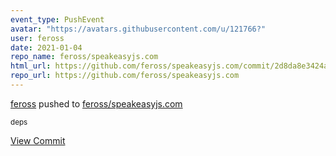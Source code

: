 ```yaml
---
event_type: PushEvent
avatar: "https://avatars.githubusercontent.com/u/121766?"
user: feross
date: 2021-01-04
repo_name: feross/speakeasyjs.com
html_url: https://github.com/feross/speakeasyjs.com/commit/2d8da8e3424af68fc0a7e8c86c32d2aeedc894a4
repo_url: https://github.com/feross/speakeasyjs.com
---
```


<a href='https://github.com/feross' target='_blank'>feross</a> pushed to <a href='https://github.com/feross/speakeasyjs.com' target='_blank'>feross/speakeasyjs.com</a>

<small>deps</small>

<a href='https://github.com/feross/speakeasyjs.com/commit/2d8da8e3424af68fc0a7e8c86c32d2aeedc894a4' target='_blank'>View Commit</a>
